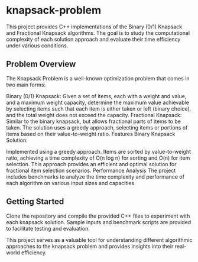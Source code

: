 # knapsack-problem
This project provides C++ implementations of the Binary (0/1) Knapsack and Fractional Knapsack algorithms. The goal is to study the computational complexity of each solution approach and evaluate their time efficiency under various conditions.

## Problem Overview
The Knapsack Problem is a well-known optimization problem that comes in two main forms:

Binary (0/1) Knapsack: Given a set of items, each with a weight and value, and a maximum weight capacity, determine the maximum value achievable by selecting items such that each item is either taken or left (binary choice), and the total weight does not exceed the capacity.
Fractional Knapsack: Similar to the binary knapsack, but allows fractional parts of items to be taken. The solution uses a greedy approach, selecting items or portions of items based on their value-to-weight ratio.
Features
Binary Knapsack Solution:

Implemented using a greedy approach. Items are sorted by value-to-weight ratio, achieving a time complexity of O(n log n) for sorting and O(n) for item selection.
This approach provides an efficient and optimal solution for fractional item selection scenarios.
Performance Analysis
The project includes benchmarks to analyze the time complexity and performance of each algorithm on various input sizes and capacities

## Getting Started
Clone the repository and compile the provided C++ files to experiment with each knapsack solution. Sample inputs and benchmark scripts are provided to facilitate testing and evaluation.

This project serves as a valuable tool for understanding different algorithmic approaches to the knapsack problem and provides insights into their real-world efficiency.
